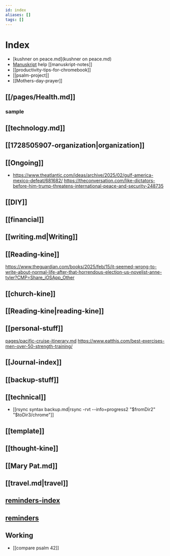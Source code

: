 ```yaml
---
id: index
aliases: []
tags: []
---
```


# Index

- [kushner on peace.md](kushner on peace.md)
- [Manuskript](Manuskript.md) help [[manuskript-notes]]
- [[productivity-tips-for-chromebook]]
- [[psalm-project]]
- [[Mothers-day-prayer]]
## [[/pages/Health.md]]

### sample

## [[technology.md]]
## [[1728505907-organization|organization]]
## [[Ongoing]]
- https://www.theatlantic.com/ideas/archive/2025/02/gulf-america-mexico-defeat/681682/
https://theconversation.com/like-dictators-before-him-trump-threatens-international-peace-and-security-248735
## [[DIY]]
## [[financial]]
## [[writing.md|Writing]]
## [[Reading-kine]]
https://www.theguardian.com/books/2025/feb/15/it-seemed-wrong-to-write-about-normal-life-after-that-horrendous-election-us-novelist-anne-tyler?CMP=Share_iOSApp_Other
## [[church-kine]]
## [[Reading-kine|reading-kine]]
## [[personal-stuff]]
[pages/pacific-cruise-itinerary.md](pacific-cruise-itinerary-with-graphic.md)
https://www.eatthis.com/best-exercises-men-over-50-strength-training/
## [[Journal-index]]
## [[backup-stuff]]
## [[technical]]

- [[rsync syntax backup.md|rsync -rvt --info=progress2  "$fromDir2"  "$toDir3/chrome"]] 

## [[template]]
## [[thought-kine]]
## [[Mary Pat.md]]

## [[travel.md|travel]] 
## [reminders-index](reminders-index.md)
## [reminders](reminders.md)
## Working
- [[compare psalm 42]]
